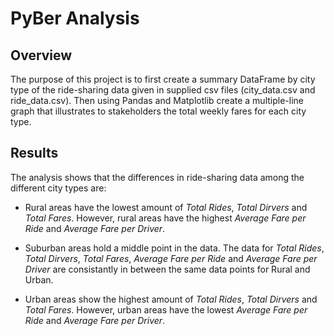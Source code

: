 # PyBer Analysis

## Overview 
The purpose of this project is to first create a summary DataFrame by city type of the ride-sharing data given in supplied csv files (city_data.csv and ride_data.csv). Then using Pandas and Matplotlib create a multiple-line graph that illustrates to stakeholders the total weekly fares for each city type.

## Results
The analysis shows that the differences in ride-sharing data among the different city types are:

* Rural areas have the lowest amount of *Total Rides*, *Total Dirvers* and *Total Fares*. However, rural areas have the highest *Average Fare per Ride* and *Average Fare per         Driver*. 

* Suburban areas hold a middle point in the data. The data for *Total Rides*, *Total Dirvers*, *Total Fares*, *Average Fare per Ride* and *Average Fare per Driver* are               consistantly in between the same data points for Rural and Urban.         

* Urban areas show the highest amount of *Total Rides*, *Total Dirvers* and *Total Fares*. However, urban areas have the lowest *Average Fare     per Ride* and *Average Fare per     Driver*.

![]()
